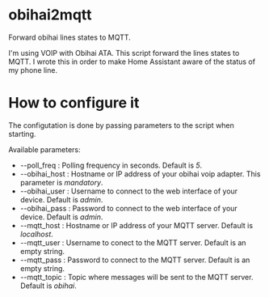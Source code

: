 # obihai2mqtt
Forward obihai lines states to MQTT.

I'm using VOIP with Obihai ATA. This script forward the lines states to MQTT. I wrote this in order to make Home Assistant aware of the status of my phone line.

# How to configure it
The configutation is done by passing parameters to the script when starting.

Available parameters:
* --poll_freq : Polling frequency in seconds. Default is *5*.
* --obihai_host : Hostname or IP address of your obihai voip adapter. This parameter is *mandatory*.
* --obihai_user : Username to connect to the web interface of your device. Default is *admin*.
* --obihai_pass : Password to connect to the web interface of your device. Default is *admin*.
* --mqtt_host : Hostname or IP address of your MQTT server. Default is *localhost*.
* --mqtt_user : Username to conect to the MQTT server. Default is an empty string.
* --mqtt_pass : Password to connect to the MQTT server. Default is an empty string.
* --mqtt_topic : Topic where messages will be sent to the MQTT server. Default is *obihai*.

